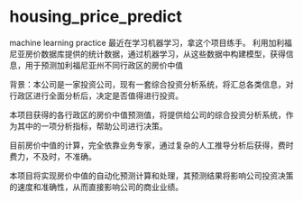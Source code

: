 # housing_price_predict
machine learning practice
最近在学习机器学习，拿这个项目练手。
利用加利福尼亚房价数据库提供的统计数据，通过机器学习，从这些数据中构建模型，获得信息，用于预测加利福尼亚州不同行政区的房价中值 

背景：本公司是一家投资公司，现有一套综合投资分析系统，将汇总各类信息，对行政区进行全面分析后，决定是否值得进行投资。

本项目获得的各行政区的房价中值预测值，将提供给公司的综合投资分析系统，作为其中的一项分析指标，帮助公司进行决策。

目前房价中值的计算，完全依靠业务专家，通过复杂的人工推导分析后获得，费时费力，不及时，不准确。

本项目将实现房价中值的自动化预测计算和处理，其预测结果将影响公司投资决策的速度和准确性，从而直接影响公司的商业业绩。
